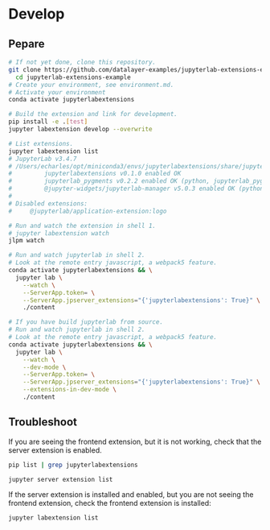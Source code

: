 # Develop

## Pepare

```bash
# If not yet done, clone this repository.
git clone https://github.com/datalayer-examples/jupyterlab-extensions-example && \
  cd jupyterlab-extensions-example
# Create your environment, see environment.md.
# Activate your environment
conda activate jupyterlabextensions
```

```bash
# Build the extension and link for development.
pip install -e .[test]
jupyter labextension develop --overwrite
```

```bash
# List extensions.
jupyter labextension list
# JupyterLab v3.4.7
# /Users/echarles/opt/miniconda3/envs/jupyterlabextensions/share/jupyter/labextensions
#         jupyterlabextensions v0.1.0 enabled OK
#         jupyterlab_pygments v0.2.2 enabled OK (python, jupyterlab_pygments)
#         @jupyter-widgets/jupyterlab-manager v5.0.3 enabled OK (python, jupyterlab_widgets)
#
# Disabled extensions:
#     @jupyterlab/application-extension:logo
```

```bash
# Run and watch the extension in shell 1.
# jupyter labextension watch
jlpm watch
```

```bash
# Run and watch jupyterlab in shell 2.
# Look at the remote entry javascript, a webpack5 feature.
conda activate jupyterlabextensions && \
  jupyter lab \
    --watch \
    --ServerApp.token= \
    --ServerApp.jpserver_extensions="{'jupyterlabextensions': True}" \
    ./content
```

```bash
# If you have build jupyterlab from source.
# Run and watch jupyterlab in shell 2.
# Look at the remote entry javascript, a webpack5 feature.
conda activate jupyterlabextensions && \
  jupyter lab \
    --watch \
    --dev-mode \
    --ServerApp.token= \
    --ServerApp.jpserver_extensions="{'jupyterlabextensions': True}" \
    --extensions-in-dev-mode \
    ./content
```

## Troubleshoot

If you are seeing the frontend extension, but it is not working, check that the server extension is enabled.

```bash
pip list | grep jupyterlabextensions
```

```bash
jupyter server extension list
```

If the server extension is installed and enabled, but you are not seeing
the frontend extension, check the frontend extension is installed:

```bash
jupyter labextension list
```

